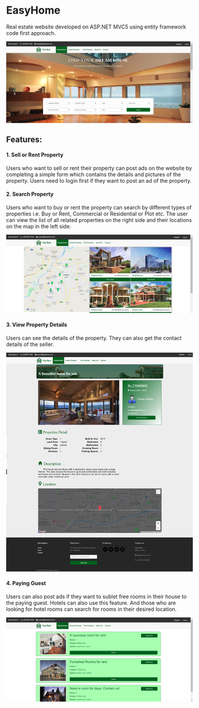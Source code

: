# EasyHome
Real estate website developed on ASP.NET MVC5 using entity framework code first approach.

![](screenshots/homepage.png)


## Features:

#### 1. Sell or Rent Property
Users who want to sell or rent their property can post ads on the website by completing a simple form which contains the details and pictures of the property. Users need to login first if they want to post an ad of the property.


#### 2. Search Property
Users who want to buy or rent the property can search by different types of properties i.e. Buy or Rent, Commercial or Residential or Plot etc. The user can view the list of all related properties on the right side and their locations on the map in the left side.

![](screenshots/propertieslist.png)



#### 3. View Property Details
Users can see the details of the property. They can also get the contact details of the seller.

![](screenshots/propertydetails.png)



#### 4. Paying Guest
Users can also post ads if they want to sublet free rooms in their house to the paying guest. Hotels can also use this feature. And those who are looking for hotel rooms can search for rooms in their desired location.

![](screenshots/payingguest.png)

